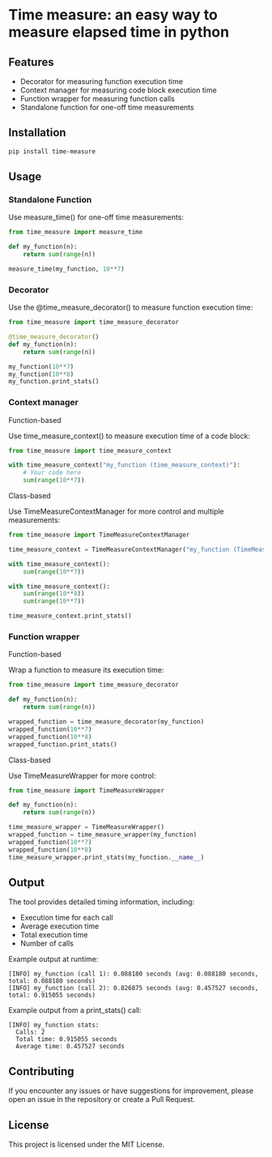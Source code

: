 # Time measure: an easy way to measure elapsed time in python

## Features

- Decorator for measuring function execution time
- Context manager for measuring code block execution time
- Function wrapper for measuring function calls
- Standalone function for one-off time measurements

## Installation

```bash
pip install time-measure
```

## Usage

### Standalone Function

Use measure_time() for one-off time measurements:

```python
from time_measure import measure_time

def my_function(n):
    return sum(range(n))

measure_time(my_function, 10**7)
```

### Decorator

Use the @time_measure_decorator() to measure function execution time:

```python
from time_measure import time_measure_decorator

@time_measure_decorator()
def my_function(n):
    return sum(range(n))

my_function(10**7)
my_function(10**8)
my_function.print_stats()
```

### Context manager

Function-based

Use time_measure_context() to measure execution time of a code block:

```python
from time_measure import time_measure_context

with time_measure_context("my_function (time_measure_context)"):
    # Your code here
    sum(range(10**7))
```

Class-based

Use TimeMeasureContextManager for more control and multiple measurements:

```python
from time_measure import TimeMeasureContextManager

time_measure_context = TimeMeasureContextManager("my_function (TimeMeasureContextManager)")

with time_measure_context():
    sum(range(10**7))

with time_measure_context():
    sum(range(10**8))
    sum(range(10**7))

time_measure_context.print_stats()
```

### Function wrapper

Function-based

Wrap a function to measure its execution time:

```python
from time_measure import time_measure_decorator

def my_function(n):
    return sum(range(n))

wrapped_function = time_measure_decorator(my_function)
wrapped_function(10**7)
wrapped_function(10**8)
wrapped_function.print_stats()
```

Class-based

Use TimeMeasureWrapper for more control:

```python
from time_measure import TimeMeasureWrapper

def my_function(n):
    return sum(range(n))

time_measure_wrapper = TimeMeasureWrapper()
wrapped_function = time_measure_wrapper(my_function)
wrapped_function(10**7)
wrapped_function(10**8)
time_measure_wrapper.print_stats(my_function.__name__)
```

## Output

The tool provides detailed timing information, including:

- Execution time for each call
- Average execution time
- Total execution time
- Number of calls

Example output at runtime:
```
[INFO] my_function (call 1): 0.088180 seconds (avg: 0.088180 seconds, total: 0.088180 seconds)
[INFO] my_function (call 2): 0.826875 seconds (avg: 0.457527 seconds, total: 0.915055 seconds)
```

Example output from a print_stats() call:
```
[INFO] my_function stats:
  Calls: 2
  Total time: 0.915055 seconds
  Average time: 0.457527 seconds
```

## Contributing

If you encounter any issues or have suggestions for improvement, please open an issue in the repository or create a Pull Request.

## License

This project is licensed under the MIT License.
